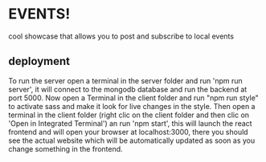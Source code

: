# EVENTS!
cool showcase that allows you to post and subscribe to local events
## deployment
To run the server open a terminal in the server folder and run 'npm run server', it will connect to the mongodb database and run the backend at port 5000.
Now open a Terminal in the client folder and run "npm run style" to activate sass and make it look for live changes in the style.
Then open a terminal in the client folder (right clic on the client folder and then clic on 'Open in Integrated Terminal') an run 'npm start', this will launch the react frontend and will open your browser at localhost:3000, there you should see the actual website which will be automatically updated as soon as you change something in the frontend.